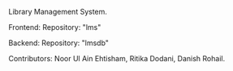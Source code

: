 Library Management System.

Frontend: Repository: "lms"

Backend: Repository: "lmsdb"

Contributors: 
Noor Ul Ain Ehtisham,
Ritika Dodani,
Danish Rohail.
